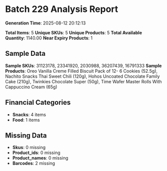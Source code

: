 # Batch 229 Analysis Report

**Generation Time**: 2025-08-12 20:12:13

**Total Items**: 5
**Unique SKUs**: 5
**Unique Products**: 5
**Total Available Quantity**: 1140.00
**Near Expiry Products**: 1

## Sample Data
**Sample SKUs**: 31123178, 23341920, 2030988, 36207439, 16791333
**Sample Products**: Oreo Vanilla Creme Filled Biscuit Pack of 12- 6 Cookies (52.5g), Nachito Snacks Thai Sweet Chili (120g), Hohos Uncoated Chocolate Family Cake (210g), Twinkies Chocolate Super (50g), Time Wafer Master Rolls With Cappuccino Cream (65g)

## Financial Categories
- **Snacks**: 4 items
- **Food**: 1 items

## Missing Data
- **Skus**: 0 missing
- **Product_ids**: 0 missing
- **Product_names**: 0 missing
- **Barcodes**: 2 missing
